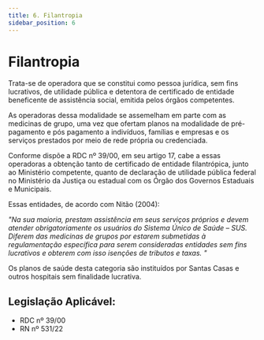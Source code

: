 ```yaml
---
title: 6. Filantropia
sidebar_position: 6
---
```


# Filantropia


Trata-se de operadora que se constitui como pessoa jurídica, sem fins
lucrativos, de utilidade pública e detentora de certificado de entidade
beneficente de assistência social, emitida pelos órgãos competentes.


As operadoras dessa modalidade se assemelham em parte com as medicinas de
grupo, uma vez que ofertam planos na modalidade de pré-pagamento e pós
pagamento a indivíduos, famílias e empresas e os serviços prestados por meio
de rede própria ou credenciada.

Conforme dispõe a RDC nº 39/00, em seu artigo 17, cabe a essas operadoras a
obtenção tanto de certificado de entidade filantrópica, junto ao Ministério
competente, quanto de declaração de utilidade pública federal no Ministério da
Justiça ou estadual com os Órgão dos Governos Estaduais e Municipais.

Essas entidades, de acordo com Nitão (2004):

*"Na sua maioria, prestam assistência em seus serviços próprios e devem
atender obrigatoriamente os usuários do Sistema Único de Saúde – SUS.
Diferem das medicinas de grupos por estarem submetidas à regulamentação
específica para serem consideradas entidades sem fins lucrativos e obterem
com isso isenções de tributos e taxas. "*

Os planos de saúde desta categoria são instituídos por Santas Casas e outros
hospitais sem finalidade lucrativa.

## Legislação Aplicável:

- RDC nº 39/00
- RN nº 531/22
